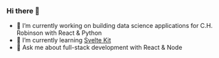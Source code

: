 ### Hi there 👋

- 🔭 I’m currently working on building data science applications for C.H. Robinson with React & Python
- 🌱 I’m currently learning [Svelte Kit](https://github.com/sveltejs/kit)
- 💬 Ask me about full-stack development with React & Node
<!-- - 👯 I’m looking to collaborate on ... -->
<!-- - 🤔 I’m looking for help with ...-->
<!-- - 📫 How to reach me: ... -->
<!-- - 😄 Pronouns: ... -->
<!-- - ⚡ Fun fact: ... -->
